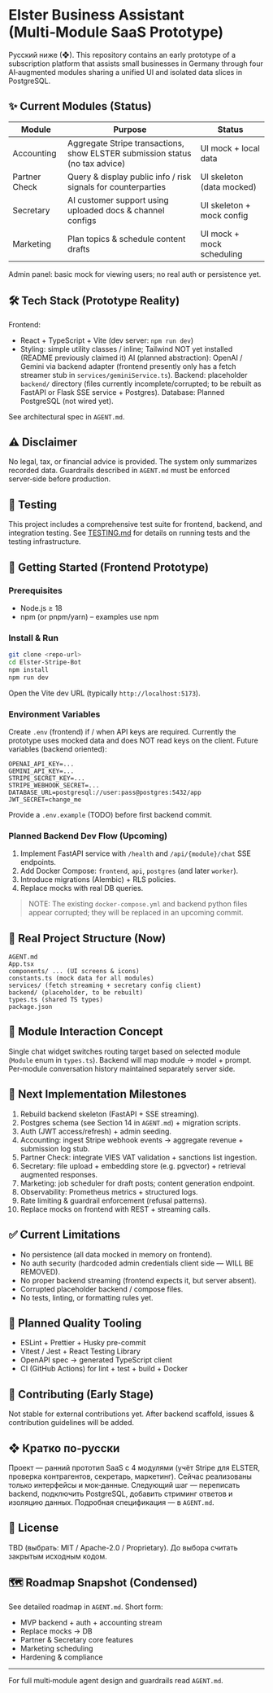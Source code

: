 # Elster Business Assistant (Multi‑Module SaaS Prototype)

Русский ниже (❖). This repository contains an early prototype of a subscription platform that assists small businesses in Germany through four AI‑augmented modules sharing a unified UI and isolated data slices in PostgreSQL.

## ✨ Current Modules (Status)
| Module | Purpose | Status |
|--------|---------|--------|
| Accounting | Aggregate Stripe transactions, show ELSTER submission status (no tax advice) | UI mock + local data |
| Partner Check | Query & display public info / risk signals for counterparties | UI skeleton (data mocked) |
| Secretary | AI customer support using uploaded docs & channel configs | UI skeleton + mock config |
| Marketing | Plan topics & schedule content drafts | UI mock + mock scheduling |

Admin panel: basic mock for viewing users; no real auth or persistence yet.

## 🛠️ Tech Stack (Prototype Reality)
Frontend:
* React + TypeScript + Vite (dev server: `npm run dev`)
* Styling: simple utility classes / inline; Tailwind NOT yet installed (README previously claimed it)
AI (planned abstraction): OpenAI / Gemini via backend adapter (frontend presently only has a fetch streamer stub in `services/geminiService.ts`).
Backend: placeholder `backend/` directory (files currently incomplete/corrupted; to be rebuilt as FastAPI or Flask SSE service + Postgres).
Database: Planned PostgreSQL (not wired yet).

See architectural spec in `AGENT.md`.

## ⚠️ Disclaimer
No legal, tax, or financial advice is provided. The system only summarizes recorded data. Guardrails described in `AGENT.md` must be enforced server‑side before production.

## 🧪 Testing

This project includes a comprehensive test suite for frontend, backend, and integration testing. See [TESTING.md](TESTING.md) for details on running tests and the testing infrastructure.

## 🚀 Getting Started (Frontend Prototype)

### Prerequisites
* Node.js ≥ 18
* npm (or pnpm/yarn) – examples use npm

### Install & Run
```bash
git clone <repo-url>
cd Elster-Stripe-Bot
npm install
npm run dev
```
Open the Vite dev URL (typically `http://localhost:5173`).

### Environment Variables
Create `.env` (frontend) if / when API keys are required. Currently the prototype uses mocked data and does NOT read keys on the client. Future variables (backend oriented):
```
OPENAI_API_KEY=...
GEMINI_API_KEY=...
STRIPE_SECRET_KEY=...
STRIPE_WEBHOOK_SECRET=...
DATABASE_URL=postgresql://user:pass@postgres:5432/app
JWT_SECRET=change_me
``` 
Provide a `.env.example` (TODO) before first backend commit.

### Planned Backend Dev Flow (Upcoming)
1. Implement FastAPI service with `/health` and `/api/{module}/chat` SSE endpoints.
2. Add Docker Compose: `frontend`, `api`, `postgres` (and later `worker`).
3. Introduce migrations (Alembic) + RLS policies.
4. Replace mocks with real DB queries.

> NOTE: The existing `docker-compose.yml` and backend python files appear corrupted; they will be replaced in an upcoming commit.

## 📂 Real Project Structure (Now)
```
AGENT.md
App.tsx
components/ ... (UI screens & icons)
constants.ts (mock data for all modules)
services/ (fetch streaming + secretary config client)
backend/ (placeholder, to be rebuilt)
types.ts (shared TS types)
package.json
```

## 🔄 Module Interaction Concept
Single chat widget switches routing target based on selected module (`Module` enum in `types.ts`). Backend will map module → model + prompt. Per‑module conversation history maintained separately server side.

## 🧱 Next Implementation Milestones
1. Rebuild backend skeleton (FastAPI + SSE streaming).
2. Postgres schema (see Section 14 in `AGENT.md`) + migration scripts.
3. Auth (JWT access/refresh) + admin seeding.
4. Accounting: ingest Stripe webhook events → aggregate revenue + submission log stub.
5. Partner Check: integrate VIES VAT validation + sanctions list ingestion.
6. Secretary: file upload + embedding store (e.g. pgvector) + retrieval augmented responses.
7. Marketing: job scheduler for draft posts; content generation endpoint.
8. Observability: Prometheus metrics + structured logs.
9. Rate limiting & guardrail enforcement (refusal patterns).
10. Replace mocks on frontend with REST + streaming calls.

## ✅ Current Limitations
* No persistence (all data mocked in memory on frontend).
* No auth security (hardcoded admin credentials client side — WILL BE REMOVED).
* No proper backend streaming (frontend expects it, but server absent).
* Corrupted placeholder backend / compose files.
* No tests, linting, or formatting rules yet.

## 🧪 Planned Quality Tooling
* ESLint + Prettier + Husky pre-commit
* Vitest / Jest + React Testing Library
* OpenAPI spec → generated TypeScript client
* CI (GitHub Actions) for lint + test + build + Docker

## 🤝 Contributing (Early Stage)
Not stable for external contributions yet. After backend scaffold, issues & contribution guidelines will be added.

## ❖ Кратко по‑русски
Проект — ранний прототип SaaS с 4 модулями (учёт Stripe для ELSTER, проверка контрагентов, секретарь, маркетинг). Сейчас реализованы только интерфейсы и мок‑данные. Следующий шаг — переписать backend, подключить PostgreSQL, добавить стриминг ответов и изоляцию данных. Подробная спецификация — в `AGENT.md`.

## 📄 License
TBD (выбрать: MIT / Apache-2.0 / Proprietary). До выбора считать закрытым исходным кодом.

## 🗺️ Roadmap Snapshot (Condensed)
See detailed roadmap in `AGENT.md`. Short form:
* MVP backend + auth + accounting stream
* Replace mocks → DB
* Partner & Secretary core features
* Marketing scheduling
* Hardening & compliance

---
For full multi‑module agent design and guardrails read `AGENT.md`.
